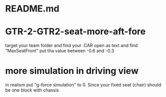 # README.md

# GTR-2-GTR2-seat-more-aft-fore
target your team folder and find your <car-number>.CAR
open as text and find "MaxSeatFront"
put tha value between -0.6 and -0.3

# more simulation in driving view
in realism put "g-force simulation" to 0. Since your fixed seat (chair) should be one block with chassis
